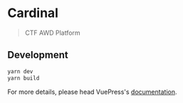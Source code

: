 # Cardinal

> CTF AWD Platform

## Development

```bash
yarn dev
yarn build
```

For more details, please head VuePress's [documentation](https://v1.vuepress.vuejs.org/).

